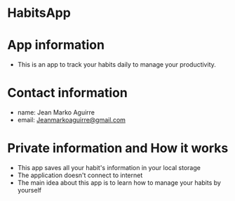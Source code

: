 # HabitsApp

# App information

- This is an app to track your habits daily to manage your productivity.

# Contact information

- name: Jean Marko Aguirre
- email: Jeanmarkoaguirre@gmail.com

# Private information and How it works

- This app saves all your habit's information in your local storage
- The application doesn't connect to internet
- The main idea about this app is to learn how to manage your habits by yourself
